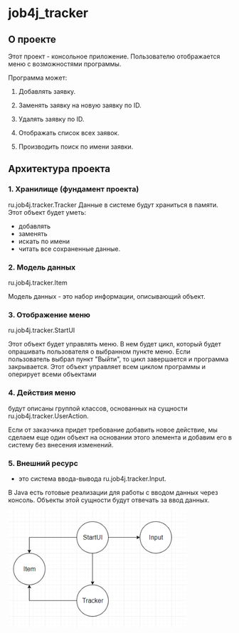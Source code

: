 # job4j_tracker

## О проекте

Этот проект - консольное приложение. Пользователю отображается меню с возможностями программы.

Программа может:

1. Добавлять заявку.

1. Заменять заявку на новую заявку по ID.

1. Удалять заявку по ID.

1. Отображать список всех заявок.

1. Производить поиск по имени заявки.


## Архитектура проекта

### 1. Хранилище (фундамент проекта) 
ru.job4j.tracker.Tracker
Данные в системе будут храниться в памяти.
Этот объект будет уметь:
- добавлять
- заменять
- искать по имени
- читать все сохраненные данные.

### 2. Модель данных 
ru.job4j.tracker.Item

Модель данных - это набор информации, описывающий объект.

### 3. Отображение меню 
ru.job4j.tracker.StartUI

Этот объект будет управлять меню.
В нем будет цикл, который будет опрашивать пользователя о выбранном пункте меню.
Если пользователь выбрал пункт "Выйти", то цикл завершается и программа закрывается.
Этот объект управляет всем циклом программы и оперирует всеми объектами

### 4. Действия меню 
будут описаны группой классов,
основанных на сущности ru.job4j.tracker.UserAction.

Если от заказчика придет требование добавить новое действие,
мы сделаем еще один объект на основании этого элемента
и добавим его в систему без внесения изменений.

### 5. Внешний ресурс 
- это система ввода-вывода 
ru.job4j.tracker.Input.

В Java есть готовые реализации для работы с вводом данных через консоль.
Объекты этой сущности будут отвечать за ввод данных.

![Image alt](https://github.com/EugeneVovk/Tracker/raw/master/pic.png)

